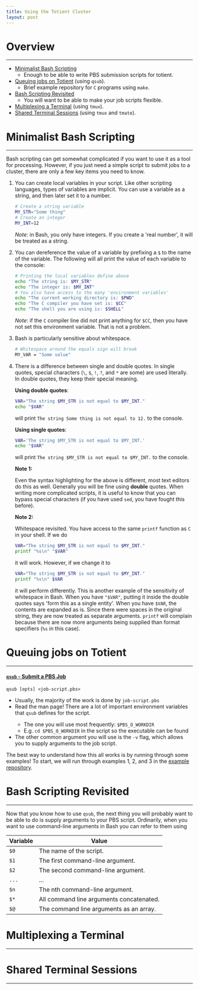 ```yaml
---
title: Using the Totient Cluster
layout: post
---
```


# Overview
--------------------------------------------------------------------------------
- [Minimalist Bash Scripting](#minimalist-bash-scripting)
    - Enough to be able to write PBS submission scripts for totient.
- [Queuing jobs on Totient](#queuing-jobs-on-totient) (using `qsub`).
    - Brief example repository for `C` programs using `make`.
- [Bash Scripting Revisited](#bash-scripting-revisited)
    - You will want to be able to make your job scripts flexible.
- [Multiplexing a Terminal](#multiplexing-a-terminal) (using `tmux`).
- [Shared Terminal Sessions](#shared-terminal-sessions) (using `tmux` and `tmate`).

# Minimalist Bash Scripting
--------------------------------------------------------------------------------
Bash scripting can get somewhat complicated if you want to use it as a tool for
processing.  However, if you just need a simple script to submit jobs to a
cluster, there are only a few key items you need to know.

1. You can create local variables in your script.  Like other scripting
   languages, types of variables are implicit.  You can use a variable as a
   string, and then later set it to a number.

   ```bash
   # Create a string variable
   MY_STR="Some thing"
   # Create an integer
   MY_INT=12
   ```

   *Note*: in Bash, you only have integers.  If you create a 'real number',
   it will be treated as a string.
2. You can dereference the value of a variable by prefixing a `$` to the name of
   the variable.  The following will all print the value of each variable to the
   console:

   ```bash
   # Printing the local variables define above
   echo "The string is: $MY_STR"
   echo "The integer is: $MY_INT"
   # You also have access to the many 'environment variables'
   echo "The current working directory is: $PWD"
   echo "The C compiler you have set is: $CC"
   echo "The shell you are using is: $SHELL"
   ```

   _Note_: if the `C` compiler line did not print anything for `$CC`, then you
           have not set this environment variable.  That is not a problem.
3. Bash is particularly sensitive about whitespace.

   ```bash
   # Whitespace around the equals sign will break
   MY_VAR = "Some value"
   ```
4. There is a difference between single and double quotes.  In single quotes,
   special characters (`\`, `$`, `!`, `?`, and `*` are some) are used literally.
   In double quotes, they keep their special meaning.

   **Using double quotes**:

   ```bash
   VAR="The string $MY_STR is not equal to $MY_INT."
   echo "$VAR"
   ```
   will print `The string Some thing is not equal to 12.` to the console.

   **Using single quotes**:

   ```bash
   VAR='The string $MY_STR is not equal to $MY_INT.'
   echo "$VAR"
   ```
   will print `The string $MY_STR is not equal to $MY_INT.` to the console.

   **Note 1:**

   Even the syntax highlighting for the above is different, most text editors do
   this as well.  Generally you will be fine using **double** quotes.  When
   writing more complicated scripts, it is useful to know that you can bypass
   special characters (if you have used `sed`, you have fought this before).

   **Note 2:**

   Whitespace revisited.  You have access to the same `printf` function as `C`
   in your shell.  If we do

   ```bash
   VAR="The string $MY_STR is not equal to $MY_INT."
   printf "%s\n" "$VAR"
   ```

   it will work.  However, if we change it to

   ```bash
   VAR="The string $MY_STR is not equal to $MY_INT."
   printf "%s\n" $VAR
   ```

   it will perform differently.  This is another example of the sensitivity of
   whitespace in Bash.  When you have `"$VAR"`, putting it inside the double
   quotes says 'form this as a single entity'.  When you have `$VAR`, the
   contents are expanded as is.  Since there were spaces in the original string,
   they are now treated as separate arguments.  `printf` will complain because
   there are now more arguments being supplied than format specifiers (`%s` in
   this case).


# Queuing jobs on Totient
--------------------------------------------------------------------------------

<div class="panel-group">
  <div class="panel panel-default">
    <div class="panel-heading">
      <h4 class="panel-title">
        <a data-toggle="collapse" href="#qsubcommand"><code>qsub</code> - Submit a PBS Job</a>
      </h4>
    </div>
    <div id="qsubcommand" class="panel-collapse collapse">
      <div class="panel-body">
        <p><code>qsub [opts] &lt;job-script.pbs&gt;</code></p>
        <ul>
          <li>Usually, the majority of the work is done by <code>job-script.pbs</code></li>
          <li>
            Read the man page!  There are a lot of important environment
            variables that <code>qsub</code> defines for the script.
          </li>
          <ul>
            <li>The one you will use most frequently: <code>$PBS_O_WORKDIR</code></li>
            <li>
              E.g. <code>cd $PBS_O_WORKDIR</code> in the script so the executable
              can be found
            </li>
          </ul>
          <li>
            The other common argument you will use is the <code>-v</code> flag,
            which allows you to supply arguments to the job script.
          </li>
        </ul>
      </div>
    </div>
  </div>
</div>

The best way to understand how this all works is by running through some examples!
To start, we will run through examples 1, 2, and 3 in the [example repository](https://github.com/cornell-ssw/Totient-Demo).

# Bash Scripting Revisited
--------------------------------------------------------------------------------
Now that you know how to use `qsub`, the next thing you will probably want to
be able to do is supply arguments to your PBS script.  Ordinarily, when you want
to use command-line arguments in Bash you can refer to them using

<center>
<div class="table-responsive">
    <table class="table table-striped table-bordered">
      <colgroup>
        <col class="col-xs-2">
        <col class="col-xs-10">
      </colgroup>
      <thead>
        <tr>
          <th>Variable</th>
          <th>Value</th>
        </tr>
      </thead>
      <tr>
        <td><code>$0</code></td>
        <td>The name of the script.</td>
      </tr>
      <tr>
        <td><code>$1</code></td>
        <td>The first command-line argument.</td>
      </tr>
      <tr>
        <td><code>$2</code></td>
        <td>The second command-line argument.</td>
      </tr>
      <tr>
        <td><code>...</code></td>
        <td>...</td>
      </tr>
      <tr>
        <td><code>$n</code></td>
        <td>The nth command-line argument.</td>
      </tr>
      <tr>
        <td><code>$*</code></td>
        <td>All command line arguments concatenated.</td>
      </tr>
      <tr>
        <td><code>$@</code></td>
        <td>The command line arguments as an array.</td>
      </tr>
    </table>
  </div>
</center>


# Multiplexing a Terminal
--------------------------------------------------------------------------------

# Shared Terminal Sessions
--------------------------------------------------------------------------------

